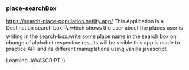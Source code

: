 ### place-searchBox
https://search-place-population.netlify.app/
This Application is a Destination search box 🔍 which shows the user about the places user is writing in the search-box.write some place name in the search box on change of alphabet respective results will be visible
this app is made to practice API and its different manuplations using vanilla javascript. 


Learning JAVASCRIPT :)
